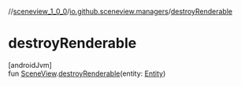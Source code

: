 //[sceneview_1_0_0](../../index.md)/[io.github.sceneview.managers](index.md)/[destroyRenderable](destroy-renderable.md)

# destroyRenderable

[androidJvm]\
fun [SceneView](../io.github.sceneview/-scene-view/index.md).[destroyRenderable](destroy-renderable.md)(entity: [Entity](../io.github.sceneview/index.md#1934583341%2FClasslikes%2F-602047187))
